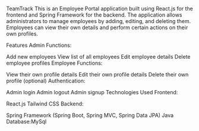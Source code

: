 TeamTrack
This is an Employee Portal application built using React.js for the frontend and Spring Framework for the backend. The application allows administrators to manage employees by adding, editing, and deleting them. Employees can view their own details and perform certain actions on their own profiles.

Features
Admin Functions:

Add new employees
View list of all employees
Edit employee details
Delete employee profiles
Employee Functions:

View their own profile details
Edit their own profile details
Delete their own profile (optional)
Authentication:

Admin login
Admin logout
Admin signup
Technologies Used
Frontend:

React.js
Tailwind CSS
Backend:

Spring Framework (Spring Boot, Spring MVC, Spring Data JPA)
Java
Database:MySql
